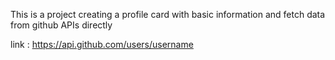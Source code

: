 This is a project creating a profile card with basic information and fetch data from github APIs directly

link : https://api.github.com/users/username

